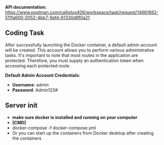 **API documentation:** https://www.postman.com/callistus406/workspace/task/request/14661662-511fa600-2052-4bb7-9afd-81330d8f0a21

## Coding Task

After successfully launching the Docker container, a default admin account will be created. This account allows you to perform various administrative tasks. It's important to note that most routes in the application are protected. Therefore, you must supply an authentication token when accessing each protected route.

**Default Admin Account Credentials:**

- **Username**: admin
- **Password**: Admin123#

## Server init
- **make sure docker is installed and running on your computer**
- **[CMD]**
- docker-compose -f docker-compose.yml
- Or you can start up the containers from Docker desktop after creating the containers 


